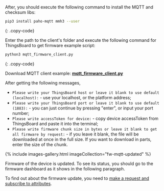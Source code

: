 
After, you should execute the following command to install the MQTT and checksum libs:

```bash
pip3 install paho-mqtt mmh3 --user
```
{: .copy-code}

Enter the path to the client's folder and execute the following command for ThingsBoard to get firmware example script:

```bash
python3 mqtt_firmware_client.py 
```
{: .copy-code}

Download MQTT client example: [**mqtt_firmware_client.py**](/docs/user-guide/resources/firmware/mqtt_firmware_client.py)

After getting the following messages, 
- `Please write your ThingsBoard host or leave it blank to use default (localhost):` - use your localhost, or the platform address;
- `Please write your ThingsBoard port or leave it blank to use default (1883):` - you can just continue by pressing "enter", or 
input your port number;
- `Please write accessToken for device:` - copy device accessToken from ThingsBoard and paste it into the terminal;
- `Please write firmware chunk size in bytes or leave it blank to get all firmware by request:` - if you leave it blank, the file will be downloaded at once
in the full size. If you want to download in parts, enter the size of the chunk.

{% include images-gallery.html imageCollection="fw-mqtt-updated" %}

Firmware of the device is updated. To see its status, you should go to the firmware dashboard as it shows in the following paragraph.

To find out about the firmware update, you need to [make a request and subscribe to attributes](/docs/{{docsPrefix}}reference/mqtt-api/#firmware-api).
